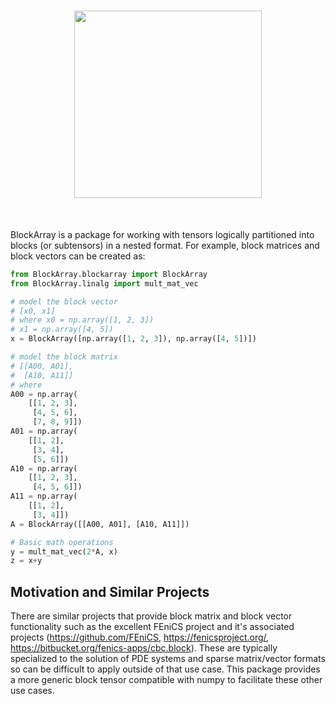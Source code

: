<h1 align="center">
<img src="docs/source/logo/BlockArray.png" width="300">
</h1><br>

BlockArray is a package for working with tensors logically partitioned into blocks (or subtensors) in a nested format. For example, block matrices and block vectors can be created as:
```python
from BlockArray.blockarray import BlockArray
from BlockArray.linalg import mult_mat_vec

# model the block vector
# [x0, x1]
# where x0 = np.array([1, 2, 3])
# x1 = np.array([4, 5])
x = BlockArray([np.array([1, 2, 3]), np.array([4, 5])])

# model the block matrix
# [[A00, A01],
#  [A10, A11]]
# where
A00 = np.array(
    [[1, 2, 3],
     [4, 5, 6],
     [7, 8, 9]])
A01 = np.array(
    [[1, 2],
     [3, 4],
     [5, 6]])
A10 = np.array(
    [[1, 2, 3],
     [4, 5, 6]])
A11 = np.array(
    [[1, 2],
     [3, 4]])
A = BlockArray([[A00, A01], [A10, A11]])

# Basic math operations
y = mult_mat_vec(2*A, x)
z = x+y
```

## Motivation and Similar Projects

There are similar projects that provide block matrix and block vector functionality such as the excellent FEniCS project and it's associated projects (https://github.com/FEniCS, https://fenicsproject.org/, https://bitbucket.org/fenics-apps/cbc.block). These are typically specialized to the solution of PDE systems and sparse matrix/vector formats so can be difficult to apply outside of that use case. This package provides a more generic block tensor compatible with numpy to facilitate these other use cases.
